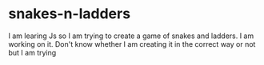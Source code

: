 # snakes-n-ladders

I am learing Js so I am trying to create a game of snakes and ladders. I am working on it. Don't know whether I am creating it in the correct way or not but I am trying

